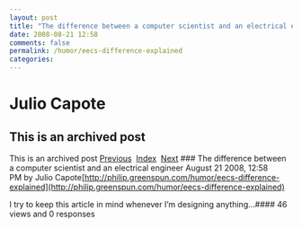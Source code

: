 ```yaml
---
layout: post
title: "The difference between a computer scientist and an electrical engineer"
date: 2008-08-21 12:58
comments: false
permalink: /humor/eecs-difference-explained
categories:
---
```


 # Julio Capote
## This is an archived post
This is an archived post
[Previous](../../../posts/2008/08/post/46737450/why-i-am-excited-about-jruby-rails.html)  [Index](../../../index.html)  [Next](../../../posts/2008/08/post/47654453/this-made-my-morning.html) ### The difference between a computer scientist and an electrical engineer
August 21 2008, 12:58 PM by Julio Capote[http://philip.greenspun.com/humor/eecs-difference-explained](http://philip.greenspun.com/humor/eecs-difference-explained) 



I try to keep this article in mind whenever I’m designing anything…#### 46 views and 0 responses


